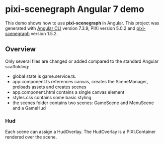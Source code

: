# pixi-scenegraph Angular 7 demo

This demo shows how to use **pixi-scenegraph** in Angular.
This project was generated with [Angular CLI](https://github.com/angular/angular-cli) version 7.3.9, PIXI version 5.0.2 and [pixi-scenegraph](https://github.com/enriko-riba/pixi-scenegraph) version 1.5.2.

## Overview
Only several files are changed or added compared to the standard Angular scaffolding:
- global state is game.service.ts.
- app.component.ts references canvas, creates the SceneManager, preloads assets and creates scenes
- app.component.html contains a single canvas element
- styles.css contains some basic styling
- the scenes folder contains two scenes: GameScene and MenuScene and a GameHud

### Hud
Each scene can assign a HudOverlay. The HudOverlay is a PIXI.Container rendered over the scene.